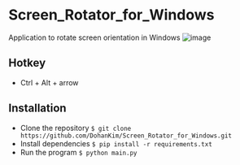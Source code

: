 # Screen_Rotator_for_Windows
Application to rotate screen orientation in Windows
![image](https://user-images.githubusercontent.com/6930365/83148950-829e3880-a134-11ea-94fd-beb423d4661e.png)

## Hotkey
- Ctrl + Alt + arrow

## Installation

- Clone the repository
``` $ git clone https://github.com/DohanKim/Screen_Rotator_for_Windows.git ```
- Install dependencies
``` $ pip install -r requirements.txt ```
- Run the program
``` $ python main.py ```
